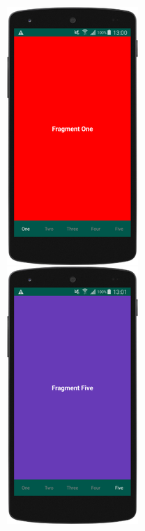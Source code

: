 <div align="center">
    <img src="/screenshots/img001.png" width="300px"</img> 
    <img src="/screenshots/img002.png" width="300px"</img> 
</div>
